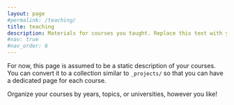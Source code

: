 ```yaml
---
layout: page
#permalink: /teaching/
title: teaching
description: Materials for courses you taught. Replace this text with your description.
#nav: true
#nav_order: 6
---
```


For now, this page is assumed to be a static description of your courses. You can convert it to a collection similar to `_projects/` so that you can have a dedicated page for each course.

Organize your courses by years, topics, or universities, however you like!
